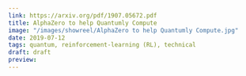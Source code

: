 ```yaml
---
link: https://arxiv.org/pdf/1907.05672.pdf
title: AlphaZero to help Quantumly Compute
image: "/images/showreel/AlphaZero to help Quantumly Compute.jpg"
date: 2019-07-12
tags: quantum, reinforcement-learning (RL), technical
draft: draft
preview:
---
```



